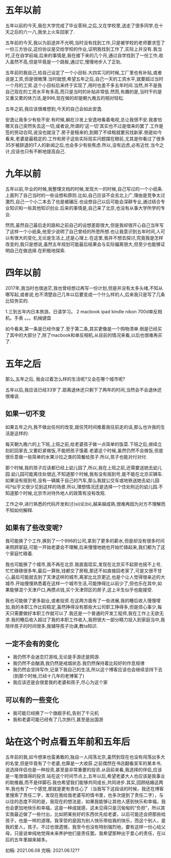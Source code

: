 # 五年以前

五年以前的今天,我在大学完成了毕业答辩,之后,又在学校里,送走了很多同学,在十天之后的六一八,我坐上火车回家了.

五年前的今天,我以为前途并不光明,当时没有找到工作,只是被学校的老师要求签了一份三方协议,这份协议是交给学校的作业,证明我找到工作了,实际上并没有.我当时,正在自学前端,后来的事情是,我在接下来的几个月,通过自学找到了一份工作,收入虽然不高,但是毕竟是一个跳板,通过它,慢慢地步入了正轨.

五年前的我自己,给自己设定了一个小目标.大四实习的时候,工厂里也有补贴,或者说是工资,但是很微薄.当时就想,希望五年之后,自己一天的工资水平,就要超过当时一个月的工资.这个小目标后来终于实现了,用时也差不多五年时间.当然,并不是我自己现在的工资水平有多高,而只是当时的补贴非常低.然而,有趣的是,当时干的是又重又累的体力活,是996,现在做的却是朝九晚五的相对轻松.

五年之前,我应该很难想到,今天的自己会如此安逸.

安逸让我多少有些不安.有时候,躺在沙发上安逸地看着电视,总让我很不安.我害怕哪天自己突然失去这一切,或者说,所谓的'这一切'其实也不过是借来的罢了.工作是签的劳动合同,说没也就没了.房子是租来的,到期了不续租就要另找新家.倒是如今看来,老婆是最稳定的.工作和房子这些实际现实问题摆在眼前,尤其是你看过了很多35岁被辞退的IT人的新闻之后,也会多少有些焦虑.所以,没有远虑,必有近忧.当今之计,应该也只有不断地提高自己.

# 九年以前


五年以前,毕业的时候,我整理文档的时候,发现大一的时候,自己写过的一个小纸条.上面列了自己当时的一些设想和原则.比如,自己应该不会去北上广,理由是竞争太过激烈,自己一个小二本去了也是被碾压.也设想自己以后可能会深耕专业,通过结合专业知识和一些其他知识创业.后来的事情是,自己来了北京,也没有从事大学所学的专业.

然而,虽然自己最后走的路和之前自己的设想差距很大,但是我却很开心自己当年写了这样一个小纸条,他至少说明了自己曾经的所思所想.也让我意识到五年时间,人可以有很大的变化,无论是生活上,还是心理上.在这里,我并不想去探讨,究竟我是怎样改变的,我只是想说,虽然五年规划可能最后结果会与实际偏离很大,但至少也能够证明自己在做选择.在积极地探索.


# 四年以前

2017年,我当时也很迷茫,我也曾经想过再写一份计划,但是并没有太多头绪,不知从哪写起,或者说,也不清楚自己几年以后要变成一个什么样的人,后来我只是写了几条比较务实的.

1.三到五年内日本旅游。日语学习。
2 macbook ipad kindle nikon 700d单反相机。手表 。。。机械键盘

如今看来,第一条是已经作废了.至于第二条,其实更像是一个购物清单.倒是已经买了其中的大部分了,除了macbook和单反相机,从目前的情况来看,以后也很难再买了.

# 五年之后

那么,五年之后, 我会过着怎么样的生活呢?又会在哪个城市呢?

五年以后,我应该已经33岁了.距离退休还只剩下了两年的时间,当然会不会退休还很难说.


## 如果一切不变


如果五年之内,我不做出任何的改变,就任凭时间推着我往前走的话,那么也许我的生活是这样的:

每天朝九晚六的上下班,上班之前,给老婆孩子做一点简单的饭菜.下班之后,继续立刻赶回家去,又要赶紧做饭,不能把孩子饿着.老婆这个时候,虽然仍然不会做饭,但是很乐意做一些简单的水果沙拉之类的简餐给孩子.所以,孩子也能对付对付.

那个时候,我的孩子应该都已经上幼儿园了,所以,我在上班之前,还需要送她去幼儿园.幼儿园可能离住处很远,不知道那个时候,我有没有摇到号,能不能在北京买辆车.如果没有摇到号,没有一辆属于自己的汽车,那么我就公交车或地铁送她去幼儿园吗?似乎又很少见到这样的场景.所以,理想情况还是选择一个住处附近的幼儿园.不知道那个时候,北京市对待外地人的政策有没有改观.


工作之中,进行熟悉的代码开发和讨(si)论(bi),越来越成熟,很难再因为对方不理解而不知如何解释.


## 如果有了些改变呢?



我可能换了个工作,换到了一个996的公司,拿到了更多的薪水,但是却没有很多时间来照顾家庭,可能一开始老婆会不理解,后来慢慢地她也开始忙碌起来,我们都为了这个家庭忙碌着.

我也可能换了个城市,我不再在北京.我直面现实,发现在北京买不起房也摇不上号,忙忙碌碌很多年,最后一算账,钱都交了房租,那还不如直接回老家了,可是又很不甘心,最后可能就去到了天津这样的城市,离家比北京更近,也是个让人觉得很亲近的大城市.开始慢慢熟悉着在这样一个城市生活,可能挣得比以前少了,但也乐在其中,如果能够混个天津户口,再攒点钱,买个天津郊区的房子,这上半生似乎也能接受.

我也可能做了更多副业,或者投资.在这两方面有了一些进展,我的睡后收入慢慢增加,我的本职工作比较稳定,虽然挣得没有那些大公司职工挣得多,但是烦心事少,每天只需要做好本职工作就可以了.我还是一个普通的开发工程师,我在工作上无欲无求.我的睡后收入超过了我的本职工作收入,我把很大一部分精力投入到家庭当中,我陪伴孩子的时间很多,我辅导孩子功课,教ta知识.


## 一定不会有的变化

- 我仍然不会迷恋打游戏,无论是手游还是网游.
- 我仍然不会酗酒,我仍然是戒烟状态.我仍然保持着比较好的作息规律
- 我仍然会坚持写作,记录下我自己的生活,所以这个博客应该也会继续坚持下去(到那个时候,已经十几年的老博客了)
- 我应该还是会很爱我的老婆和孩子,尽心为这个家


## 可以有的一些变化

- 我可能已经换了一个旗舰手机,告别了千元机
- 我和老婆可能已经有了几次旅行,甚至是出国游

# 站在这个时点看五年前和五年后

五年前的我,如今想来也蛮勇敢的,独自一人闯荡北京,虽然到现在也没有闯荡出多大的名堂,但是毕竟有了个老婆,也算是一大收获.之前偶然在书店翻看吴军的某本书,说选择伴侣也是一种投资,甚至是非常重要的投资.从目前来看,我选择的伴侣,应该是一笔很值得的投资.站在这个时间节点上,五年以后,希望老婆大人也应该是我事业的助推器,而不是绊脚石.我也希望我们能够共同成长,共同进步.其实,回顾结婚这两年,我也有了一个感觉,那就是更有责任心了（当我写下这段话的时候，我还在博客里搜索了责任二字，发现在我给我老婆写的情书里，也多次提到了责任二字），与以往的态度不同的是，我现在的想法是，如果我能够让其他人感到快乐和幸福，我也会更加地快乐和幸福，这是一种成就感，这未见得只是沉甸甸的“负担”，所以其实我最近做了一些付出，比如把某些好的东西优先给老婆，以后可能还会把那些给孩子，也是一样的道理。我享受的是因为别人快乐带给我的快乐，而这个别人，是我的爱人，孩子。不过也很遗憾，我至今也没有特别强烈地，要有这样一份心给父母，只是说单纯地觉得未来养护他们是责任罢。我希望那种出于爱心的责任，在以后的五年里越来越多。




初稿: 2021.06.08
完稿: 2021.06.12??

